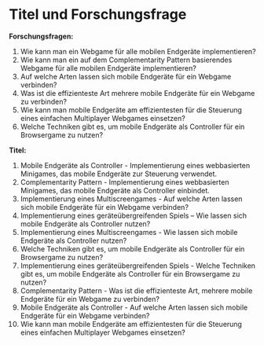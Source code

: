 # Titel und Forschungsfrage

**Forschungsfragen:**
1. Wie kann man ein Webgame für alle mobilen Endgeräte implementieren?
2. Wie kann man ein auf dem Complementarity Pattern basierendes Webgame für alle mobilen
Endgeräte implementieren?
3. Auf welche Arten lassen sich mobile Endgeräte für ein Webgame verbinden?
4. Was ist die effizienteste Art mehrere mobile Endgeräte für ein Webgame zu verbinden?
5. Wie kann man mobile Endgeräte am effizientesten für die Steuerung eines einfachen Multiplayer
Webgames einsetzen?
6. Welche Techniken gibt es, um mobile Endgeräte als Controller für ein Browsergame zu nutzen?


**Titel:**
1. Mobile Endgeräte als Controller - Implementierung eines webbasierten Minigames, das mobile
Endgeräte zur Steuerung verwendet.
2. Complementarity Pattern - Implementierung eines webbasierten Minigames, das mobile
Endgeräte als Controller einbindet.
3. Implementierung eines Multiscreengames - Auf welche Arten lassen sich mobile Endgeräte für
ein Webgame verbinden?
4. Implementierung eines geräteübergreifenden Spiels – Wie lassen sich mobile Endgeräte als
Controller nutzen?
5. Implementierung eines Multiscreengames - Wie lassen sich mobile Endgeräte als Controller
nutzen?
6. Welche Techniken gibt es, um mobile Endgeräte als Controller für ein Browsergame zu nutzen?
7. Implementierung eines geräteübergreifenden Spiels - Welche Techniken gibt es, um mobile
Endgeräte als Controller für ein Browsergame zu nutzen?
8. Complementarity Pattern - Was ist die effizienteste Art, mehrere mobile Endgeräte für ein
Webgame zu verbinden?
9. Mobile Endgeräte als Controller - Auf welche Arten lassen sich mobile Endgeräte für ein
Webgame verbinden?
10. Wie kann man mobile Endgeräte am effizientesten für die Steuerung eines einfachen
Multiplayer Webgames einsetzen?